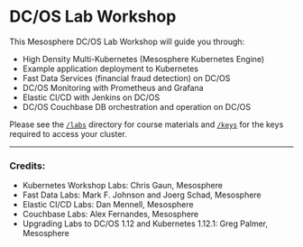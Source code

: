 # DC/OS Lab Workshop

This Mesosphere DC/OS Lab Workshop will guide you through: 
 - High Density Multi-Kubernetes (Mesosphere Kubernetes Engine) 
 - Example application deployment to Kubernetes
 - Fast Data Services (financial fraud detection) on DC/OS
 - DC/OS Monitoring with Prometheus and Grafana
 - Elastic CI/CD with Jenkins on DC/OS
 - DC/OS Couchbase DB orchestration and operation on DC/OS
 

Please see the [`/labs`](https://github.com/tbaums/dcos-nuan-labs/tree/master/labs) directory for course materials and [`/keys`](https://github.com/tbaums/dcos-nuan-labs/tree/master/labs) for the keys required to access your cluster.



---------------

### Credits:

- Kubernetes Workshop Labs: Chris Gaun, Mesosphere
- Fast Data Labs: Mark F. Johnson and Joerg Schad, Mesosphere
- Elastic CI/CD Labs: Dan Mennell, Mesosphere
- Couchbase Labs: Alex Fernandes, Mesosphere
- Upgrading Labs to DC/OS 1.12 and Kubernetes 1.12.1: Greg Palmer, Mesosphere


